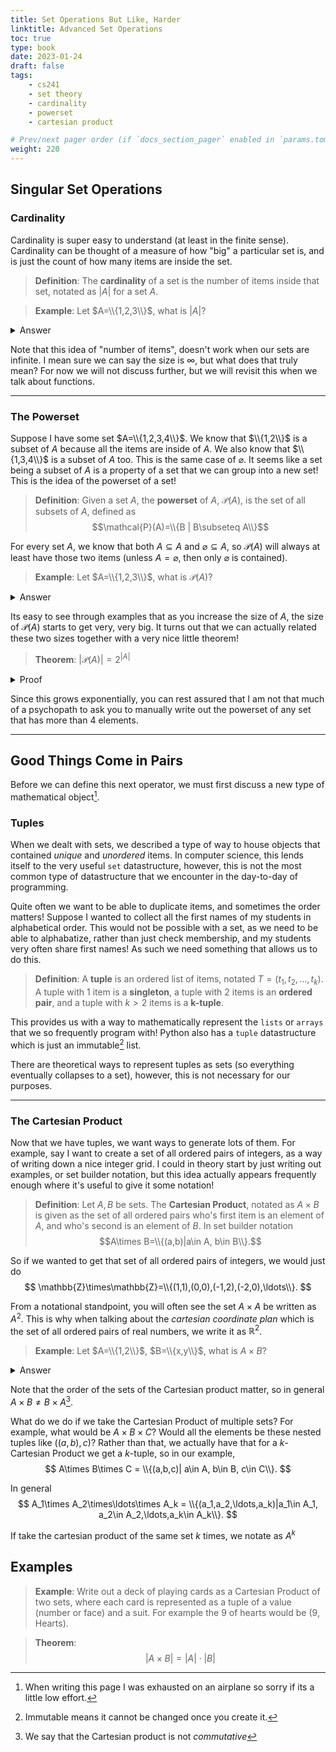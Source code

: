 ```yaml
---
title: Set Operations But Like, Harder
linktitle: Advanced Set Operations
toc: true
type: book
date: 2023-01-24
draft: false
tags:
    - cs241
    - set theory
    - cardinality
    - powerset
    - cartesian product

# Prev/next pager order (if `docs_section_pager` enabled in `params.toml`)
weight: 220
---
```


## Singular Set Operations

### Cardinality

Cardinality is super easy to understand (at least in the finite sense). Cardinality can be thought of a measure of how "big" a particular set is, and is just the count of how many items are inside the set.

> **Definition**: The **cardinality** of a set is the number of items inside that set, notated as $|A|$ for a set $A$.

> **Example**: Let $A=\\{1,2,3\\}$, what is $|A|$?
<details>
<summary>Answer</summary>
There are $3$ items in $A$, so $|A|=3$.
</details>

Note that this idea of "number of items", doesn't work when our sets are infinite. I mean sure we can say the size is $\infty$, but what does that truly mean? For now we will not discuss further, but we will revisit this when we talk about functions.

---

### The Powerset

Suppose I have some set $A=\\{1,2,3,4\\}$. We know that $\\{1,2\\}$ is a subset of $A$ because all the items are inside of $A$. We also know that $\\{1,3,4\\}$ is a subset of $A$ too. This is the same case of $\varnothing$. It seems like a set being a subset of $A$ is a property of a set that we can group into a new set! This is the idea of the powerset of a set!

> **Definition**: Given a set $A$, the **powerset** of $A$, $\mathcal{P}(A)$, is the set of all subsets of $A$, defined as $$\mathcal{P}(A)=\\{B | B\subseteq A\\}$$

For every set $A$, we know that both $A\subseteq A$ and $\varnothing\subseteq A$, so $\mathcal{P}(A)$ will always at least have those two items (unless $A=\varnothing$, then only $\varnothing$ is contained).

> **Example**: Let $A=\\{1,2,3\\}$, what is $\mathcal{P}(A)$?
<details>
<summary>Answer</summary>
$$\mathcal{P}(A)=\{\varnothing,\{1\},\{2\},\{3\},\{1,2\},\{1,3\},\{2,3\},\{1,2,3\}\}.$$
</details>

Its easy to see through examples that as you increase the size of $A$, the size of $\mathcal{P}(A)$ starts to get very, very big. It turns out that we can actually related these two sizes together with a very nice little theorem!

> **Theorem**: $|\mathcal{P}(A)|=2^{|A|}$
<details>
<summary>Proof</summary>
This theorem is simply proven by a counting argument. Consider how many subsets can possibly have of $A$, and that will be how many elements are inside the powerset. For any particular element $x\in A$, for every subset that element is either inside or not inside the subset. That means for each element, we have $2$ options per subset.
</br>
We can multiply $2\cdot 2\cdot\ldots\cdot 2$ for every element to represent the total number of subsets we can get. This will be done $|A|$ times, so we know the claim is true.
</br>
<b>Q.E.D.</b>
</details>

Since this grows exponentially, you can rest assured that I am not that much of a psychopath to ask you to manually write out the powerset of any set that has more than $4$ elements.

---

## Good Things Come in Pairs

Before we can define this next operator, we must first discuss a new type of mathematical object[^1].

### Tuples

When we dealt with sets, we described a type of way to house objects that contained *unique* and *unordered* items. In computer science, this lends itself to the very useful `set` datastructure, however, this is not the most common type of datastructure that we encounter in the day-to-day of programming.

Quite often we want to be able to duplicate items, and sometimes the order matters! Suppose I wanted to collect all the first names of my students in alphabetical order. This would not be possible with a set, as we need to be able to alphabatize, rather than just check membership, and my students very often share first names! As such we need something that allows us to do this.

> **Definition**: A **tuple** is an ordered list of items, notated $T=(t_1,t_2,\ldots,t_k)$. A tuple with $1$ item is a **singleton**, a tuple with $2$ items is an **ordered pair**, and a tuple with $k>2$ items is a **k-tuple**.

This provides us with a way to mathematically represent the `lists` or `arrays` that we so frequently program with! Python also has a `tuple` datastructure which is just an immutable[^2] list.

There are theoretical ways to represent tuples as sets (so everything eventually collapses to a set), however, this is not necessary for our purposes.

---

### The Cartesian Product

Now that we have tuples, we want ways to generate lots of them. For example, say I want to create a set of all ordered pairs of integers, as a way of writing down a nice integer grid. I could in theory start by just writing out examples, or set builder notation, but this idea actually appears frequently enough where it's useful to give it some notation!

> **Definition**: Let $A,B$ be sets. The **Cartesian Product**, notated as $A\times B$ is given as the set of all ordered pairs who's first item is an element of $A$, and who's second is an element of $B$. In set builder notation $$A\times B=\\{(a,b)|a\in A, b\in B\\}.$$

So if we wanted to get that set of all ordered pairs of integers, we would just do
$$
\mathbb{Z}\times\mathbb{Z}=\\{(1,1),(0,0),(-1,2),(-2,0),\ldots\\}.
$$

From a notational standpoint, you will often see the set $A\times A$ be written as $A^2$. This is why when talking about the *cartesian coordinate plan* which is the set of all ordered pairs of real numbers, we write it as $\mathbb{R}^2$.

> **Example**: Let $A=\\{1,2\\}$, $B=\\{x,y\\}$, what is $A\times B$?
<details>
<summary>Answer</summary>
$$A\times B=\{(1,x),(1,y),(2,x),(2,y)\}.$$
</details>

Note that the order of the sets of the Cartesian product matter, so in general $A\times B\neq B\times A$[^3].

What do we do if we take the Cartesian Product of multiple sets? For example, what would be $A\times B\times C$? Would all the elements be these nested tuples like $((a,b),c)$? Rather than that, we actually have that for a $k$-Cartesian Product we get a $k$-tuple, so in our example,
$$
A\times B\times C = \\{(a,b,c)| a\in A, b\in B, c\in C\\}.
$$

In general
$$
A_1\times A_2\times\ldots\times A_k = \\{(a_1,a_2,\ldots,a_k)|a_1\in A_1, a_2\in A_2,\ldots,a_k\in A_k\\}.
$$

If take the cartesian product of the same set $k$ times, we notate as $A^k$

## Examples

> **Example**: Write out a deck of playing cards as a Cartesian Product of two sets, where each card is represented as a tuple of a value (number or face) and a suit. For example the $9$ of hearts would be ($9$, Hearts).

> **Theorem**: $$|A\times B|=|A|\cdot|B|$$

[^1]: When writing this page I was exhausted on an airplane so sorry if its a little low effort.
[^2]: Immutable means it cannot be changed once you create it.
[^3]: We say that the Cartesian product is not *commutative*
